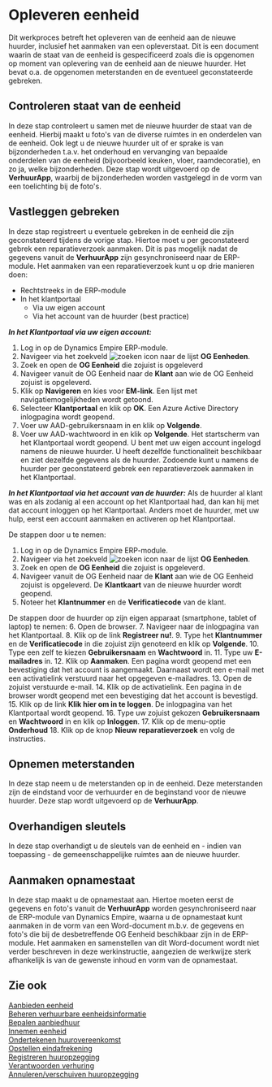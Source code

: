 # Opleveren eenheid

Dit werkproces betreft het opleveren van de eenheid aan de nieuwe huurder, inclusief het aanmaken van een opleverstaat. Dit is een document waarin de staat van de eenheid is gespecificeerd zoals die is opgenomen op moment van oplevering van de eenheid aan de nieuwe huurder. Het bevat o.a. de opgenomen meterstanden en de eventueel geconstateerde gebreken. 

## Controleren staat van de eenheid 

In deze stap controleert u samen met de nieuwe huurder de staat van de eenheid. Hierbij maakt u foto's van de diverse ruimtes in en onderdelen van de eenheid. Ook legt u de nieuwe huurder uit of er sprake is van bijzonderheden t.a.v. het onderhoud en vervanging van bepaalde onderdelen van de eenheid (bijvoorbeeld keuken, vloer, raamdecoratie), en zo ja, welke bijzonderheden. Deze stap wordt uitgevoerd op de **VerhuurApp**, waarbij de bijzonderheden worden vastgelegd in de vorm van een toelichting bij de foto's.   

## Vastleggen gebreken 

In deze stap registreert u eventuele gebreken in de eenheid die zijn geconstateerd tijdens de vorige stap. Hiertoe moet u per geconstateerd gebrek een reparatieverzoek aanmaken. Dit is pas mogelijk nadat de gegevens vanuit de **VerhuurApp** zijn gesynchroniseerd naar de ERP-module. Het aanmaken van een reparatieverzoek kunt u op drie manieren doen: 

- Rechtstreeks in de ERP-module 
- In het klantportaal 
	- Via uw eigen account 
	- Via het account van de huurder (best practice) 

***In het Klantportaal via uw eigen account:***
1. Log in op de Dynamics Empire ERP-module.
2. Navigeer via het zoekveld ![zoeken icon](/assets/images/zoeken.png "zoeken icon") naar de lijst **OG Eenheden**. 
3. Zoek en open de **OG Eenheid** die zojuist is opgeleverd 
4. Navigeer vanuit de OG Eenheid naar de **Klant** aan wie de OG Eenheid zojuist is opgeleverd. 
5. Klik op **Navigeren** en kies voor **EM-link**. Een lijst met navigatiemogelijkheden wordt getoond. 
6. Selecteer **Klantportaal** en klik op **OK**. Een Azure Active Directory inlogpagina wordt geopend. 
7. Voer uw AAD-gebruikersnaam in en klik op **Volgende**. 
8. Voer uw AAD-wachtwoord in en klik op **Volgende**. Het startscherm van het Klantportaal wordt geopend. U bent met uw eigen account ingelogd namens de nieuwe huurder. U heeft dezelfde functionaliteit beschikbaar en ziet dezelfde gegevens als de huurder. Zodoende kunt u namens de huurder per geconstateerd gebrek een reparatieverzoek aanmaken in het Klantportaal.  

***In het Klantportaal via het account van de huurder:*** Als de huurder al klant was en als zodanig al een account op het Klantportaal had, dan kan hij met dat account inloggen op het Klantportaal. Anders moet de huurder, met uw hulp, eerst een account aanmaken en activeren op het Klantportaal.  

De stappen door u te nemen: 
1. Log in op de Dynamics Empire ERP-module.
2. Navigeer via het zoekveld ![zoeken icon](/assets/images/zoeken.png "zoeken icon") naar de lijst **OG Eenheden**.
3. Zoek en open de **OG Eenheid** die zojuist is opgeleverd.
4. Navigeer vanuit de OG Eenheid naar de **Klant** aan wie de OG Eenheid zojuist is opgeleverd. De **Klantkaart** van de nieuwe huurder wordt geopend. 
5. Noteer het **Klantnummer** en de **Verificatiecode** van de klant. 

De stappen door de huurder op zijn eigen apparaat (smartphone, tablet of laptop) te nemen: 
6. Open de browser.
7. Navigeer naar de inlogpagina van het Klantportaal.
8. Klik op de link **Registreer nu!**. 
9. Type het **Klantnummer** en de **Verificatiecode** in die zojuist zijn genoteerd en klik op **Volgende**. 
10. Type een zelf te kiezen **Gebruikersnaam** en **Wachtwoord** in. 
11. Type uw **E-mailadres** in. 
12. Klik op **Aanmaken**. Een pagina wordt geopend met een bevestiging dat het account is aangemaakt. Daarnaast wordt een e-mail met een activatielink verstuurd naar het opgegeven e-mailadres. 
13. Open de zojuist verstuurde e-mail. 
14. Klik op de activatielink. Een pagina in de browser wordt geopend met een bevestiging dat het account is bevestigd. 
15. Klik op de link **Klik hier om in te loggen**. De inlogpagina van het Klantportaal wordt geopend. 
16. Type uw zojuist gekozen **Gebruikersnaam** en **Wachtwoord** in en klik op **Inloggen**. 
17. Klik op de menu-optie **Onderhoud** 
18. Klik op de knop **Nieuw reparatieverzoek** en volg de instructies. 

## Opnemen meterstanden 

In deze stap neem u de meterstanden op in de eenheid. Deze meterstanden zijn de eindstand voor de verhuurder en de beginstand voor de nieuwe huurder. Deze stap wordt uitgevoerd op de **VerhuurApp**. 

## Overhandigen sleutels 

In deze stap overhandigt u de sleutels van de eenheid en - indien van toepassing - de gemeenschappelijke ruimtes aan de nieuwe huurder.  

## Aanmaken opnamestaat 

In deze stap maakt u de opnamestaat aan. Hiertoe moeten eerst de gegevens en foto's vanuit de **VerhuurApp** worden gesynchroniseerd naar de ERP-module van Dynamics Empire, waarna u de opnamestaat kunt aanmaken in de vorm van een Word-document m.b.v. de gegevens en foto's die bij de desbetreffende OG Eenheid beschikbaar zijn in de ERP-module. Het aanmaken en samenstellen van dit Word-document wordt niet verder beschreven in deze werkinstructie, aangezien de werkwijze sterk afhankelijk is van de gewenste inhoud en vorm van de opnamestaat. 

## Zie ook

[Aanbieden eenheid](../aanbieden-eenheid/)  
[Beheren verhuurbare eenheidsinformatie](../beheren-verhuurbare-eenheidsinformatie/)  
[Bepalen aanbiedhuur](../bepalen-aanbiedhuur/)  
[Innemen eenheid](../innemen-eenheid/)  
[Ondertekenen huurovereenkomst](../ondertekenen-huurovereenkomst/)  
[Opstellen eindafrekening](../opstellen-eindafrekening/)  
[Registreren huuropzegging](../registreren-huuropzegging/)  
[Verantwoorden verhuring](../verantwoorden-verhuring/)  
[Annuleren/verschuiven huuropzegging](../annuleren-verschuiven-huuropzegging/)
